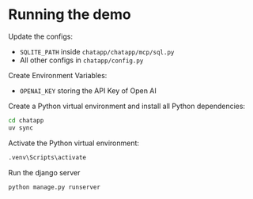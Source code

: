 # Running the demo

Update the configs:

- `SQLITE_PATH` inside `chatapp/chatapp/mcp/sql.py`
- All other configs in `chatapp/config.py`

Create Environment Variables:

- `OPENAI_KEY` storing the API Key of Open AI

Create a Python virtual environment and install all Python dependencies:

```bash
cd chatapp
uv sync
```

Activate the Python virtual environment:

```bash
.venv\Scripts\activate
```

Run the django server

```bash
python manage.py runserver
```
